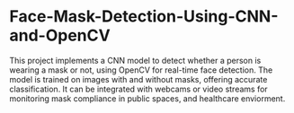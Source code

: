 # Face-Mask-Detection-Using-CNN-and-OpenCV
This project implements a CNN model to detect whether a person is wearing a mask or not, using OpenCV for real-time face detection. The model is trained on images with and without masks, offering accurate classification. It can be integrated with webcams or video streams for monitoring mask compliance in public spaces, and healthcare enviorment.
